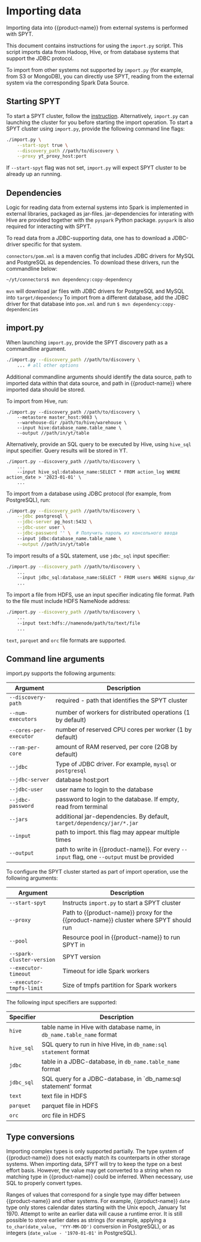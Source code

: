 # Importing data

Importing data into {{product-name}} from external systems is performed with SPYT.

This document contains instructions for using the `import.py` script. This script imports data from Hadoop, Hive, or from database systems that support the JDBC protocol.

To import from other systems not supported by `import.py` (for example, from S3 or MongoDB), you can directly use SPYT, reading from the external system via the corresponding Spark Data Source.


## Starting SPYT

To start a SPYT cluster, follow the [instruction](./data-processing/spyt/quick-start.md).
Alternatively, `import.py` can launching the cluster for you before starting the import operation. To start a SPYT cluster using `import.py`, provide the following command line flags:

```bash
./import.py \
    --start-spyt true \
    --discovery_path //path/to/discovery \
    --proxy yt_proxy_host:port
```
If `--start-spyt` flag was not set, `import.py` will expect SPYT cluster to be already up an running.

## Dependencies

Logic for reading data from external systems into Spark is implemented in external libraries, packaged as jar-files. jar-dependencies for interating with Hive are provided together with the `pyspark` Python package. `pyspark` is also required for interacting with SPYT.

To read data from a JDBC-supporting data, one has to download a JDBC-driver specific for that system.

`connectors/pom.xml` is a maven config that includes JDBC drivers for MySQL and PostgreSQL as dependencies. To download these drivers, run the commandline below:

```bash
~/yt/connectors$ mvn dependency:copy-dependency
```

`mvn` will download jar files with JDBC drivers for PostgreSQL and MySQL into `target/dependency`
To import from a different database, add the JDBC driver for that database into `pom.xml` and run `$ mvn dependency:copy-dependencies`

## import.py

When launching `import.py`, provide the SPYT discovery path as a commandline argument.

```bash
./import.py --discovery_path //path/to/discovery \
    ... # all other options
```

Additional commandline arguments should identify the data source, path to imported data within that data source, and path in {{product-name}} where imported data should be stored.

To import from Hive, run:

```
./import.py --discovery_path //path/to/discovery \
    --metastore master_host:9083 \
    --warehouse-dir /path/to/hive/warehouse \
    --input hive:database_name.table_name \
    --output //path/in/yt/table
```

Alternatively, provide an SQL query to be executed by Hive, using `hive_sql` input specifier. Query results will be stored in YT.
```
./import.py --discovery_path //path/to/discovery \
    ...
    --input hive_sql:database_name:SELECT * FROM action_log WHERE action_date > '2023-01-01' \
    ...
```

To import from a database using JDBC protocol (for example, from PostgreSQL), run:

```bash
./import.py --discovery_path //path/to/discovery \
    --jdbc postgresql \
    --jdbc-server pg_host:5432 \
    --jdbc-user user \
    --jdbc-password '' \  # Получить пароль из консольного ввода
    --input jdbc:database_name.table_name \
    --output //path/in/yt/table
```

To import results of a SQL statement, use `jdbc_sql` input specifier:

```bash
./import.py --discovery_path //path/to/discovery \
    ...
    --input jdbc_sql:database_name:SELECT * FROM users WHERE signup_date > '2023-01-01' \
    ...
```

To import a file from HDFS, use an input specifier indicating file format. Path to the file must include HDFS NameNode address:

```bash
./import.py --discovery_path //path/to/discovery \
    ...
    --input text:hdfs://namenode/path/to/text/file
    ...
```

`text`, `parquet` and `orc` file formats are supported.

## Command line arguments

import.py supports the following arguments:

| **Argument** | Description |
| ----------| --------- |
| `--discovery-path` | required - path that identifies the SPYT cluster |
| `--num-executors` | number of workers for distributed operations (1 by default) |
| `--cores-per-executor` | number of reserved CPU cores per worker (1 by default) |
| `--ram-per-core` | amount of RAM reserved, per core (2GB by default) |
| `--jdbc` | Type of JDBC driver. For example, `mysql` or `postgresql` |
| `--jdbc-server` | database host:port |
| `--jdbc-user` | user name to login to the database |
| `--jdbc-password` | password to login to the database. If empty, read from terminal |
| `--jars` | additional jar-dependencies. By default, `target/dependency/jar/*.jar` |
| `--input` | path to import. this flag may appear multiple times |
| `--output` | path to write in {{product-name}}. For every `--input` flag, one `--output` must be provided |

To configure the SPYT cluster started as part of import operation, use the following arguments:

| **Argument** | Description |
| ----------| --------- |
| `--start-spyt` | Instructs `import.py` to start a SPYT cluster |
| `--proxy` | Path to {{product-name}} proxy for the {{product-name}} cluster where SPYT should run |
| `--pool` | Resource pool in {{product-name}} to run SPYT in |
| `--spark-cluster-version` | SPYT version |
| `--executor-timeout` | Timeout for idle Spark workers |
| `--executor-tmpfs-limit` | Size of tmpfs partition for Spark workers |

The following input specifiers are supported:

| **Specifier** | Description |
| ----------| --------- |
| `hive` | table name in Hive with database name, in `db_name.table_name` format |
| `hive_sql` | SQL query to run in hive Hive, in `db_name:sql statement` format |
| `jdbc` | table in a JDBC-database, in `db_name.table_name` format |
| `jdbc_sql` | SQL query for a JDBC-database, in `db_name:sql statement' format |
| `text` | text file in HDFS |
| `parquet` | parquet file in HDFS |
| `orc` | orc file in HDFS |

## Type conversions

Importing complex types is only supported partially. The type system of {{product-name}} does not exactly match its counterparts in other storage systems. When importing data, SPYT will try to keep the type on a best effort basis. However, the value may get converted to a string when no matching type in {{product-name}} could be inferred. When necessary, use SQL to properly convert types.

Ranges of values that correspond for a single type may differ between {{product-name}} and other systems. For example, {{product-name}} `date` type only stores calendar dates starting with the Unix epoch, January 1st 1970. Attempt to write an earlier data will cause a runtime error. It is still possible to store earlier dates as strings (for example, applying a `to_char(date_value, 'YYY-MM-DD')` conversion in PostgreSQL), or as integers (`date_value - '1970-01-01'` in PostgreSQL).
